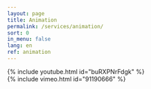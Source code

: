 ```yaml
---
layout: page
title: Animation
permalink: /services/animation/
sort: 0
in_menu: false
lang: en
ref: animation
---
```


{% include youtube.html id="buRXPNrFdgk" %}
<br/>
{% include vimeo.html id="91190666" %}
<br/>
